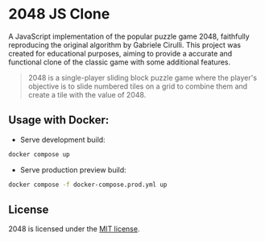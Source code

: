 # 2048 JS Clone

A JavaScript implementation of the popular puzzle game 2048, faithfully reproducing the original algorithm by Gabriele Cirulli. This project was created for educational purposes, aiming to provide a accurate and functional clone of the classic game with some additional features.

> 2048 is a single-player sliding block puzzle game where the player's objective is to slide numbered tiles on a grid to combine them and create a tile with the value of 2048.

## Usage with Docker:

- Serve development build:

```bash
docker compose up
```

- Serve production preview build:

```bash
docker compose -f docker-compose.prod.yml up
```

## License

2048 is licensed under the [MIT license](https://github.com/gabrielecirulli/2048/blob/master/LICENSE.txt).
